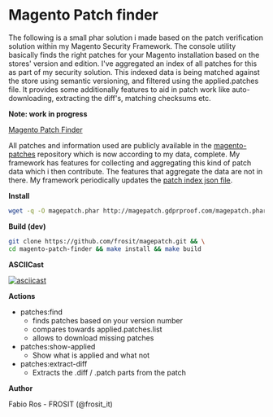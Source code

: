 Magento Patch finder
===================
    
The following is a small phar solution i made based on the patch verification solution within my Magento Security Framework. The console utility basically finds the right patches for your Magento installation based on the stores' version and edition. I've aggregated an index of all patches for this as part of my security solution. This indexed data is being matched against the store using semantic versioning, and filtered using the applied.patches file. It provides some additionally features to aid in patch work like auto-downloading, extracting the diff's, matching checksums etc.

__Note: work in progress__

[Magento Patch Finder](https://github.com/frosit/magepatch)

All patches and information used are publicly available in the [magento-patches](https://github.com/brentwpeterson/magento-patches) repository which is now according to my data, complete. My framework has  features for collecting and aggregating this kind of patch data which i then contribute. The features that aggregate the data are not in there. My framework periodically updates the [patch index json file](http://magepatch.gdprproof.com/patches.json).

__Install__

```bash
wget -q -O magepatch.phar http://magepatch.gdprproof.com/magepatch.phar && chmod +x magepatch.phar
```


__Build (dev)__

```bash
git clone https://github.com/frosit/magepatch.git && \
cd magento-patch-finder && make install && make build
```

__ASCIICast__

[![asciicast](https://asciinema.org/a/e5vm43gygt1m2wx9d9q4ccxbb.png)](https://asciinema.org/a/e5vm43gygt1m2wx9d9q4ccxbb)


__Actions__

* patches:find
    * finds patches based on your version number
    * compares towards applied.patches.list
    * allows to download missing patches
* patches:show-applied
    * Show what is applied and what not
* patches:extract-diff
    * Extracts the .diff / .patch parts from the patch

__Author__

Fabio Ros - FROSIT (@frosit_it)    
